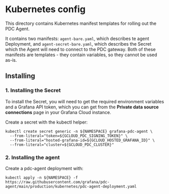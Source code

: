 
# Kubernetes config

This directory contains Kubernetes manifest templates for rolling out the PDC Agent.

It contains two manifests: `agent-bare.yaml`, which describes te agent Deployment, and `agent-secret-bare.yaml`, which describes the Secret which the Agent will need to connect to the PDC gateway. Both of these manifests are templates - they contain variables, so they cannot be used as-is.

## Installing 

### 1. Installing the Secret

To install the Secret, you will need to get the required environment variables and a Grafana API token, which you can get from the **Private data source connections** page in your Grafana Cloud instance.

Create a secret with the kubectl helper:

```
kubectl create secret generic -n ${NAMESPACE} grafana-pdc-agent \
  --from-literal="token=${GCLOUD_PDC_SIGNING_TOKEN}" \
  --from-literal="hosted-grafana-id=${GCLOUD_HOSTED_GRAFANA_ID}" \
  --from-literal="cluster=${GCLOUD_PDC_CLUSTER}"
```

### 2. Installing the agent

Create a pdc-agent deployment with:

```
kubectl apply -n ${NAMESPACE} -f https://raw.githubusercontent.com/grafana/pdc-agent/main/production/kubernetes/pdc-agent-deployment.yaml
```